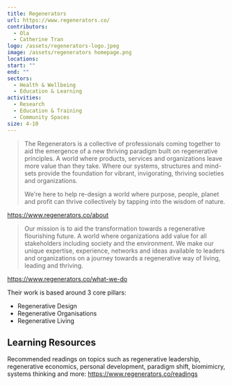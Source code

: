 ```yaml
---
title: Regenerators
url: https://www.regenerators.co/
contributors:
  - Ola
  - Catherine Tran
logo: /assets/regenerators-logo.jpeg
image: /assets/regenerators homepage.png
locations: 
start: ""
end: ""
sectors:
  - Health & Wellbeing
  - Education & Learning
activities:
  - Research
  - Education & Training
  - Community Spaces
size: 4-10
---
```

> The Regenerators is a collective of professionals coming together to aid the emergence of a new thriving paradigm built on regenerative principles. A world where products, services and organizations leave more value than they take. Where our systems, structures and mind-sets provide the foundation for vibrant, invigorating, thriving societies and organizations. 
> 
> We're here to help re-design a world where purpose, people, planet and profit can thrive collectively by tapping into the wisdom of nature.

https://www.regenerators.co/about

>Our mission is to aid the transformation towards a regenerative flourishing future. A world where organizations add value for all stakeholders including society and the environment. We make our unique expertise, experience, networks and ideas available to leaders and organizations on a journey towards a regenerative way of living, leading and thriving.

https://www.regenerators.co/what-we-do

Their work is based around 3 core pillars:
- Regenerative Design
- Regenerative Organisations
- Regenerative Living 

## Learning Resources

Recommended readings on topics such as regenerative leadership, regenerative economics, personal development, paradigm shift, biomimicry, systems thinking and more: https://www.regenerators.co/readings


